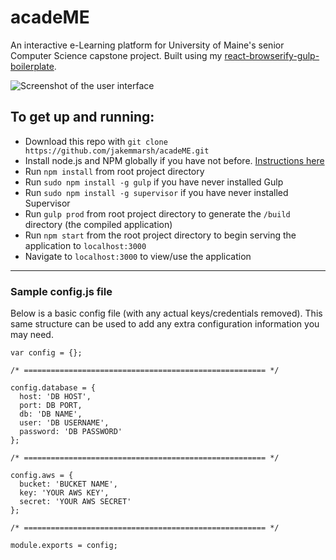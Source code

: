 acadeME
=======

An interactive e-Learning platform for University of Maine's senior Computer Science capstone project. Built using my [react-browserify-gulp-boilerplate](https://github.com/jakemmarsh/react-browserify-gulp-boilerplate).

![Screenshot of the user interface](https://raw.githubusercontent.com/jakemmarsh/acadeME/master/screenshot.png)

## To get up and running:

- Download this repo with `git clone https://github.com/jakemmarsh/acadeME.git`
- Install node.js and NPM globally if you have not before. [Instructions here](http://blog.nodeknockout.com/post/65463770933/how-to-install-node-js-and-npm)
- Run `npm install` from root project directory
- Run `sudo npm install -g gulp` if you have never installed Gulp
- Run `sudo npm install -g supervisor` if you have never installed Supervisor
- Run `gulp prod` from root project directory to generate the `/build` directory (the compiled application)
- Run `npm start` from the root project directory to begin serving the application to `localhost:3000`
- Navigate to `localhost:3000` to view/use the application

---

### Sample config.js file

Below is a basic config file (with any actual keys/credentials removed). This same structure can be used to add any extra configuration information you may need.

```
var config = {};

/* ====================================================== */

config.database = {
  host: 'DB HOST',
  port: DB PORT,
  db: 'DB NAME',
  user: 'DB USERNAME',
  password: 'DB PASSWORD'
};

/* ====================================================== */

config.aws = {
  bucket: 'BUCKET NAME',
  key: 'YOUR AWS KEY',
  secret: 'YOUR AWS SECRET'
};

/* ====================================================== */

module.exports = config;
```